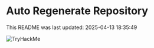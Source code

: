 # Auto Regenerate Repository

This README was last updated: 2025-04-13 18:35:49

 ![TryHackMe](https://tryhackme.com/badge/533634)